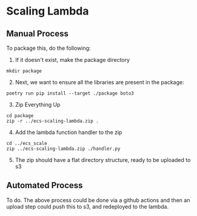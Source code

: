 # Scaling Lambda

## Manual Process
To package this, do the following:

1. If it doesn't exist, make the package directory
```commandline
mkdir package
```
2. Next, we want to ensure all the libraries are present in the package:
```commandline
poetry run pip install --target ./package boto3
```
3. Zip Everything Up
```commandline
cd package
zip -r ../ecs-scaling-lambda.zip .
```
4. Add the lambda function handler to the zip
```commandline
cd ../ecs_scale
zip ../ecs-scaling-lambda.zip ./handler.py
```
5. The zip should have a flat directory structure, ready to be uploaded to s3

## Automated Process
To do. The above process could be done via a github actions and then an upload step could push this to s3,
and redeployed to the lambda. 